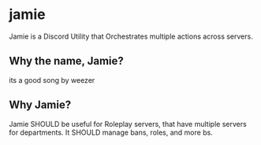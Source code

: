 # jamie
Jamie is a Discord Utility that Orchestrates multiple actions across servers.
## Why the name, Jamie?
its a good song by weezer
## Why Jamie?
Jamie SHOULD be useful for Roleplay servers, that have multiple servers for departments. It SHOULD manage bans, roles, and more bs.
